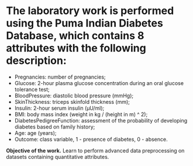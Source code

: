 # The laboratory work is performed using the Puma Indian Diabetes Database, which contains 8 attributes with the following description:

- Pregnancies: number of pregnancies;
- Glucose: 2-hour plasma glucose concentration during an oral glucose tolerance test;
- BloodPressure: diastolic blood pressure (mmHg);
- SkinThickness: triceps skinfold thickness (mm);
- Insulin: 2-hour serum insulin (μU/ml);
- BMI: body mass index (weight in kg / (height in m) ^ 2);
- DiabetesPedigreeFunction: assessment of the probability of developing diabetes based on family history;
- Age: age (years);
- Outcome: class variable, 1 - presence of diabetes, 0 - absence.

**Objective of the work.** Learn to perform advanced data preprocessing on datasets containing quantitative attributes.
